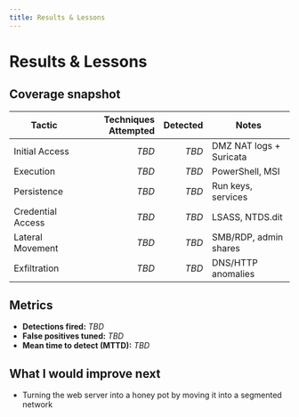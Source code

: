```yaml
---
title: Results & Lessons
---
```


# Results & Lessons

## Coverage snapshot
| Tactic | Techniques Attempted | Detected | Notes |
|---|---:|---:|---|
| Initial Access | _TBD_ | _TBD_ | DMZ NAT logs + Suricata |
| Execution | _TBD_ | _TBD_ | PowerShell, MSI |
| Persistence | _TBD_ | _TBD_ | Run keys, services |
| Credential Access | _TBD_ | _TBD_ | LSASS, NTDS.dit |
| Lateral Movement | _TBD_ | _TBD_ | SMB/RDP, admin shares |
| Exfiltration | _TBD_ | _TBD_ | DNS/HTTP anomalies |

## Metrics
- **Detections fired:** _TBD_
- **False positives tuned:** _TBD_
- **Mean time to detect (MTTD):** _TBD_

## What I would improve next
- Turning the web server into a honey pot by moving it into a segmented network

